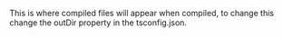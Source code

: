 This is where compiled files will appear when compiled, to change this change the outDir property in the tsconfig.json.